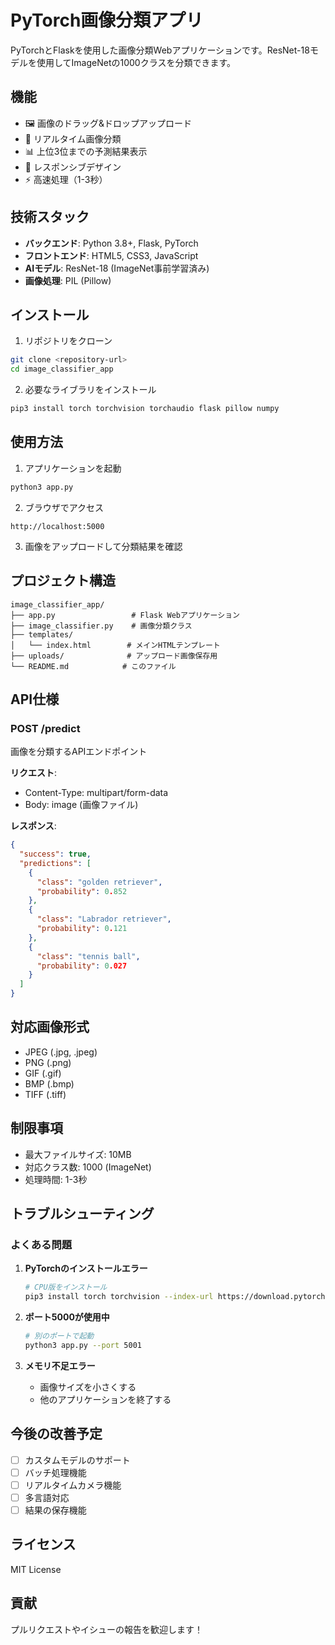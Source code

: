 # PyTorch画像分類アプリ

PyTorchとFlaskを使用した画像分類Webアプリケーションです。ResNet-18モデルを使用してImageNetの1000クラスを分類できます。

## 機能

- 🖼️ 画像のドラッグ&ドロップアップロード
- 🎯 リアルタイム画像分類
- 📊 上位3位までの予測結果表示
- 📱 レスポンシブデザイン
- ⚡ 高速処理（1-3秒）

## 技術スタック

- **バックエンド**: Python 3.8+, Flask, PyTorch
- **フロントエンド**: HTML5, CSS3, JavaScript
- **AIモデル**: ResNet-18 (ImageNet事前学習済み)
- **画像処理**: PIL (Pillow)

## インストール

1. リポジトリをクローン
```bash
git clone <repository-url>
cd image_classifier_app
```

2. 必要なライブラリをインストール
```bash
pip3 install torch torchvision torchaudio flask pillow numpy
```

## 使用方法

1. アプリケーションを起動
```bash
python3 app.py
```

2. ブラウザでアクセス
```
http://localhost:5000
```

3. 画像をアップロードして分類結果を確認

## プロジェクト構造

```
image_classifier_app/
├── app.py                 # Flask Webアプリケーション
├── image_classifier.py    # 画像分類クラス
├── templates/
│   └── index.html        # メインHTMLテンプレート
├── uploads/              # アップロード画像保存用
└── README.md            # このファイル
```

## API仕様

### POST /predict

画像を分類するAPIエンドポイント

**リクエスト**:
- Content-Type: multipart/form-data
- Body: image (画像ファイル)

**レスポンス**:
```json
{
  "success": true,
  "predictions": [
    {
      "class": "golden retriever",
      "probability": 0.852
    },
    {
      "class": "Labrador retriever",
      "probability": 0.121
    },
    {
      "class": "tennis ball",
      "probability": 0.027
    }
  ]
}
```

## 対応画像形式

- JPEG (.jpg, .jpeg)
- PNG (.png)
- GIF (.gif)
- BMP (.bmp)
- TIFF (.tiff)

## 制限事項

- 最大ファイルサイズ: 10MB
- 対応クラス数: 1000 (ImageNet)
- 処理時間: 1-3秒

## トラブルシューティング

### よくある問題

1. **PyTorchのインストールエラー**
   ```bash
   # CPU版をインストール
   pip3 install torch torchvision --index-url https://download.pytorch.org/whl/cpu
   ```

2. **ポート5000が使用中**
   ```bash
   # 別のポートで起動
   python3 app.py --port 5001
   ```

3. **メモリ不足エラー**
   - 画像サイズを小さくする
   - 他のアプリケーションを終了する

## 今後の改善予定

- [ ] カスタムモデルのサポート
- [ ] バッチ処理機能
- [ ] リアルタイムカメラ機能
- [ ] 多言語対応
- [ ] 結果の保存機能

## ライセンス

MIT License

## 貢献

プルリクエストやイシューの報告を歓迎します！
